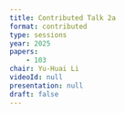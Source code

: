 ```yaml
---
title: Contributed Talk 2a
format: contributed
type: sessions
year: 2025
papers:
    - 103
chair: Yu-Huai Li
videoId: null
presentation: null
draft: false
---
```

